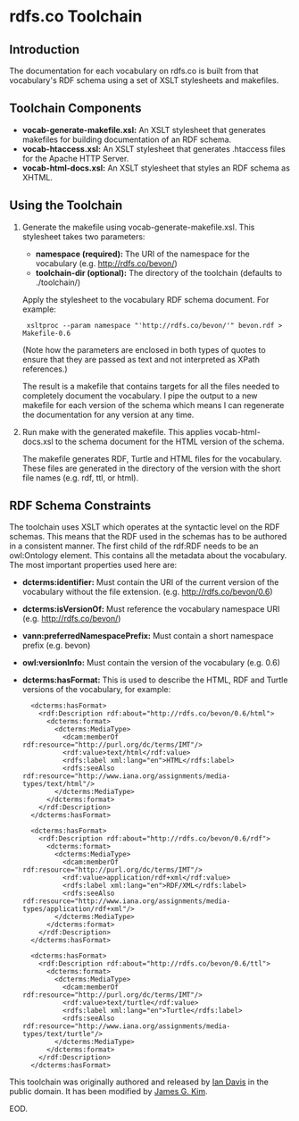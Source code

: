 rdfs.co Toolchain
=================

Introduction
------------

The documentation for each vocabulary on rdfs.co is built from that vocabulary's RDF schema using a set of XSLT stylesheets and makefiles.

Toolchain Components
--------------------

* **vocab-generate-makefile.xsl:** An XSLT stylesheet that generates makefiles for building documentation of an RDF schema.
* **vocab-htaccess.xsl:** An XSLT stylesheet that generates .htaccess files for the Apache HTTP Server.
* **vocab-html-docs.xsl:** An XSLT stylesheet that styles an RDF schema as XHTML.

Using the Toolchain
-------------------

1. Generate the makefile using vocab-generate-makefile.xsl. This stylesheet takes two parameters:

    * **namespace (required):** The URI of the namespace for the vocabulary (e.g. http://rdfs.co/bevon/)
    * **toolchain-dir (optional):** The directory of the toolchain (defaults to ./toolchain/)

    Apply the stylesheet to the vocabulary RDF schema document. For example:

        xsltproc --param namespace "'http://rdfs.co/bevon/'" bevon.rdf > Makefile-0.6

    (Note how the parameters are enclosed in both types of quotes to ensure that they are passed as text and not interpreted as XPath references.)

    The result is a makefile that contains targets for all the files needed to completely document the vocabulary. I pipe the output to a new makefile for each version of the schema which means I can regenerate the documentation for any version at any time.

2. Run make with the generated makefile. This applies vocab-html-docs.xsl to the schema document for the HTML version of the schema.

    The makefile generates RDF, Turtle and HTML files for the vocabulary. These files are generated in the directory of the version with the short file names (e.g. rdf, ttl, or html).

RDF Schema Constraints
----------------------

The toolchain uses XSLT which operates at the syntactic level on the RDF schemas. This means that the RDF used in the schemas has to be authored in a consistent manner. The first child of the rdf:RDF needs to be an owl:Ontology element. This contains all the metadata about the vocabulary. The most important properties used here are:

* **dcterms:identifier:** Must contain the URI of the current version of the vocabulary without the file extension. (e.g. http://rdfs.co/bevon/0.6)
* **dcterms:isVersionOf:** Must reference the vocabulary namespace URI (e.g. http://rdfs.co/bevon/)
* **vann:preferredNamespacePrefix:** Must contain a short namespace prefix (e.g. bevon)
* **owl:versionInfo:** Must contain the version of the vocabulary (e.g. 0.6)
* **dcterms:hasFormat:** This is used to describe the HTML, RDF and Turtle versions of the vocabulary, for example:

        <dcterms:hasFormat>
          <rdf:Description rdf:about="http://rdfs.co/bevon/0.6/html">
            <dcterms:format>
              <dcterms:MediaType>
                <dcam:memberOf rdf:resource="http://purl.org/dc/terms/IMT"/>
                <rdf:value>text/html</rdf:value>
                <rdfs:label xml:lang="en">HTML</rdfs:label>
                <rdfs:seeAlso rdf:resource="http://www.iana.org/assignments/media-types/text/html"/>
              </dcterms:MediaType>
            </dcterms:format>
          </rdf:Description>
        </dcterms:hasFormat>

        <dcterms:hasFormat>
          <rdf:Description rdf:about="http://rdfs.co/bevon/0.6/rdf">
            <dcterms:format>
              <dcterms:MediaType>
                <dcam:memberOf rdf:resource="http://purl.org/dc/terms/IMT"/>
                <rdf:value>application/rdf+xml</rdf:value>
                <rdfs:label xml:lang="en">RDF/XML</rdfs:label>
                <rdfs:seeAlso rdf:resource="http://www.iana.org/assignments/media-types/application/rdf+xml"/>
              </dcterms:MediaType>
            </dcterms:format>
          </rdf:Description>
        </dcterms:hasFormat>

        <dcterms:hasFormat>
          <rdf:Description rdf:about="http://rdfs.co/bevon/0.6/ttl">
            <dcterms:format>
              <dcterms:MediaType>
                <dcam:memberOf rdf:resource="http://purl.org/dc/terms/IMT"/>
                <rdf:value>text/turtle</rdf:value>
                <rdfs:label xml:lang="en">Turtle</rdfs:label>
                <rdfs:seeAlso rdf:resource="http://www.iana.org/assignments/media-types/text/turtle"/>
              </dcterms:MediaType>
            </dcterms:format>
          </rdf:Description>
        </dcterms:hasFormat>

This toolchain was originally authored and released by [Ian Davis](http://iandavis.com) in the public domain. It has been modified by [James G. Kim](http://jayg.org/).

EOD.